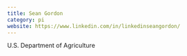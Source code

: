 ```yaml
---
title: Sean Gordon
category: pi
website: https://www.linkedin.com/in/linkedinseangordon/
---
```


U.S. Department of Agriculture
